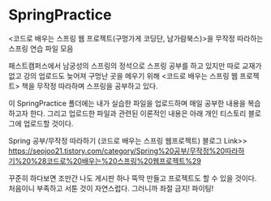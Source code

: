 # SpringPractice
&lt;코드로 배우는 스프링 웹 프로젝트(구멍가게 코딩단, 남가람북스)>을 무작정 따라하는 스프링 연습 파일 모음 

패스트캠퍼스에서 남궁성의 스프링의 정석으로 스프링 공부를 하고 있지만 따로 교재가 없고 강의 업로드도 늦어져 구멍난 곳을 메우기 위해 <코드로 배우는 스프링 웹 프로젝트> 책을 무작정 따라하며 스프링을 공부하고 있다.

이 SpringPractice 폴더에는 내가 실습한 파일을 업로드하며 매일 공부한 내용을 복습하고자 한다.
그리고 업로드한 파일과 관련된 이론적인 내용은 아래 개인 티스토리 블로그에 업로드할 것이다. 

Spring 공부/무작정 따라하기 (코드로 배우는 스프링 웹프로젝트) 블로그 Link>> 
https://seojoo21.tistory.com/category/Spring%20공부/무작정%20따라하기%20%28코드로%20배우는%20스프링%20웹프로젝트%29

꾸준히 하다보면 조만간 나도 게시판 하나 뚝딱 만들고 프로젝트도 할 수 있을 것이다. 
처음이니 부족하고 서툰 것이 자연스럽다. 그러니까 좌절 금지! 파이팅! 
